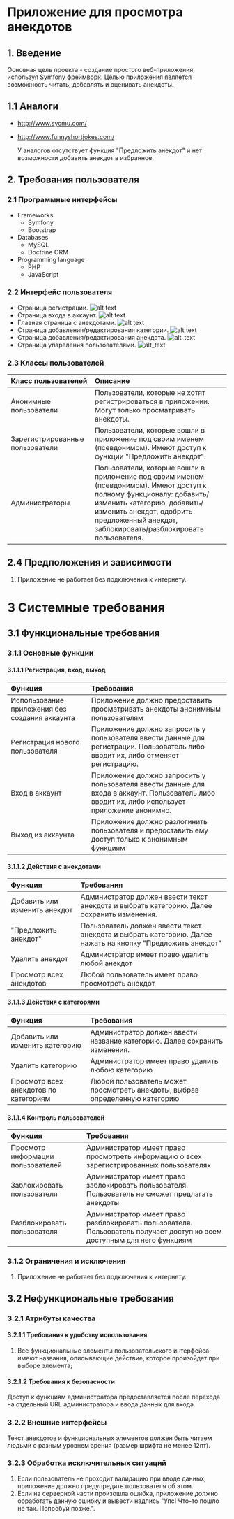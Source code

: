# Приложение для просмотра анекдотов
## 1. Введение
Основная цель проекта - создание простого веб-приложения, используя Symfony фреймворк. Целью приложения является возможность читать, добавлять и оценивать анекдоты.
## 1.1 Аналоги
- http://www.sycmu.com/
- http://www.funnyshortjokes.com/

    У аналогов отсутствует функция "Предложить анекдот" и нет возможности добавить анекдот в избранное.

## 2. Требования пользователя
### 2.1 Программные интерфейсы
* Frameworks
  * Symfony
  * Bootstrap
* Databases
  * MySQL
  * Doctrine ORM
* Programming language
  * PHP
  * JavaScript
### 2.2 Интерфейс пользователя
* Страница регистрации.
![alt text](https://github.com/graschik/ViewingJokes/tree/master/Docs/Requirements/Mockups/Sign_up.png)
* Страница входа в аккаунт.
![alt text](https://github.com/graschik/ViewingJokes/tree/master/Docs/Requirements/Mockups/Sign_in.png)
* Главная страница с анекдотами.
![alt text](https://github.com/graschik/ViewingJokes/tree/master/Docs/Requirements/Mockups/Main_page.png)
* Страница добавления/редактирования категории.
![alt text](https://github.com/graschik/ViewingJokes/tree/master/Docs/Requirements/Mockups/Edit_category.png)
* Страница добавления/редактирования анекдота.
![alt_text](https://github.com/graschik/ViewingJokes/tree/master/Docs/Requirements/Mockups/Edit_joke.png)
* Страница упарвления пользователями.
![alt_text](https://github.com/graschik/ViewingJokes/tree/master/Docs/Requirements/Mockups/User_control.png)

### 2.3 Классы пользователей

| Класс пользователей | Описание |
|:---|:---|
| Анонимные пользователи | Пользователи, которые не хотят регистрироваться в приложении. Могут только просматривать анекдоты. |
| Зарегистрированные пользователи | Пользователи, которые вошли в приложение под своим именем (псевдонимом). Имеют доступ к функции "Предложить анекдот". |
| Администраторы | Пользователи, которые вошли в приложение под своим именем (псевдонимом). Имеют доступ к полному функционалу: добавить/изменить категорию, добавить/изменить анекдот, одобрить предложенный анекдот, заблокировать/разблокировать пользователя. |

## 2.4 Предположения и зависимости

1. Приложение не работает без подключения к интернету.

# 3 Системные требования


## 3.1 Функциональные требования


### 3.1.1 Основные функции

#### 3.1.1.1 Регистрация, вход, выход
| Функция | Требования | 
|:---|:---|
| Использование приложения без создания аккаунта | Приложение должно предоставить просматривать анекдоты анонимным пользователям |
| Регистрация нового пользователя | Приложение должно запросить у пользователя ввести данные для регистрации. Пользователь либо вводит их, либо отменяет регистрацию. |
| Вход в аккаунт | Приложение должно запросить у пользователя ввести данные для входа в аккаунт. Пользователь либо вводит их, либо использует приложение анонимно. |
| Выход из аккаунта | Приложение должно разлогинить пользователя и предоставить ему доступ только к анонимным функциям  


#### 3.1.1.2 Действия с анекдотами

| Функция | Требования | 
|:---|:---|
| Добавить или изменить анекдот | Администратор должен ввести текст анекдота и выбрать категорию. Далее сохранить изменения.
| "Предложить анекдот" | Пользователь должен ввести текст анекдота и выбрать категорию. Далее нажать на кнопку "Предложить анекдот"
| Удалить анекдот | Администратор имеет право удалить любой анекдот
| Просмотр всех анекдотов | Любой пользователь имеет право просмотреть анекдот


#### 3.1.1.3 Действия с категорями

| Функция | Требования | 
|:---|:---|
| Добавить или изменить категорию | Администратор должен ввести название категорию. Далее сохранить изменения.
| Удалить категорию | Администратор имеет право удалить любою категорию
| Просмотр всех анекдотов по категориям | Любой пользователь может просмотреть анекдоты, выбрав определенную категорию


#### 3.1.1.4 Контроль пользователей

| Функция | Требования | 
|:---|:---|
| Просмотр информации пользователей | Администратор имеет право просмотреть информацию о всех зарегистрированных пользователях
| Заблокировать пользователя | Администратор имеет право заблокировать пользователя. Пользователь не сможет предлагать анекдоты
| Разблокировать пользователя | Администратор имеет право разблокировать пользователя. Пользователь получает доступ ко всем доступным для него функциям


### 3.1.2 Ограничения и исключения
1. Приложение не работает без подключения к интернету.


## 3.2 Нефункциональные требования
### 3.2.1 Атрибуты качества
#### 3.2.1.1 Требования к удобству использования
1. Все функциональные элементы пользовательского интерфейса имеют названия, описывающие действие, которое произойдет при выборе элемента;


#### 3.2.1.2 Требования к безопасности
Доступ к функциям администратора предоставляется после перехода на отдельный URL администратора и ввода данных для входа.


### 3.2.2 Внешние интерфейсы
Текст анекдотов и функциональных элементов должен быть читаем людьми с разным уровнем зрения (размер шрифта не менее 12пт).

### 3.2.3 Обработка исключительных ситуаций
1. Если пользователь не проходит валидацию при вводе данных, приложение должно предупредить пользователя об этом.
2. Если на серверной части произошла ошибка, приложение должно обработать данную ошибку и вывести надпись "Упс! Что-то пошло не так. Попробуй позже.".
